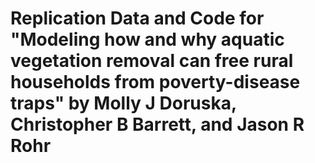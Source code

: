 # Replication Data and Code for "Modeling how and why aquatic vegetation removal can free rural households from poverty-disease traps" by Molly J Doruska, Christopher B Barrett, and Jason R Rohr
